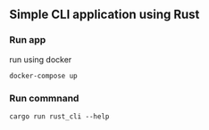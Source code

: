 ## Simple CLI application using Rust

### Run app 
run using docker
```
docker-compose up
```
### Run commnand 
```
cargo run rust_cli --help
```

